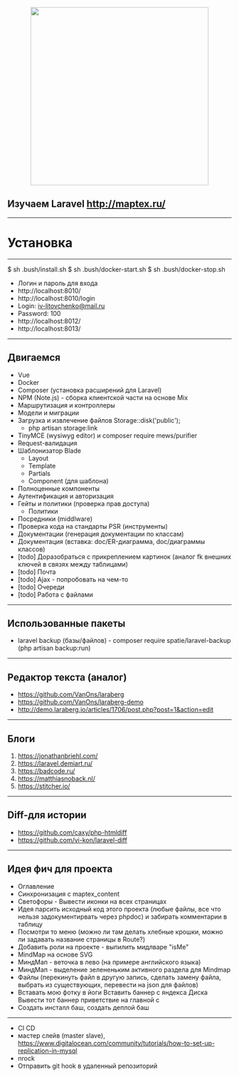<p align="center"><a href="https://laravel.com" target="_blank"><img src="https://raw.githubusercontent.com/laravel/art/master/logo-lockup/5%20SVG/2%20CMYK/1%20Full%20Color/laravel-logolockup-cmyk-red.svg" width="400"></a></p>

## Изучаем Laravel http://maptex.ru/

-------------------------------
# Установка
-------------------------------

$ sh .bush/install.sh
$ sh .bush/docker-start.sh
$ sh .bush/docker-stop.sh

- Логин и пароль для входа
- http://localhost:8010/
- http://localhost:8010/login
- Login: iv-litovchenko@mail.ru
- Password: 100
- http://localhost:8012/
- http://localhost:8013/

-------------------------------
Двигаемся
-------------------------------

- Vue
- Docker
- Composer (установка расширений для Laravel)
- NPM (Note.js) - сборка клиентской части на основе Mix
- Маршрутизация и контроллеры
- Модели и миграции
- Загрузка и извлечение файлов Storage::disk('public');
    - php artisan storage:link
- TinyMCE (wysiwyg editor) и composer require mews/purifier
- Request-валидация
- Шаблонизатор Blade
    - Layout
    - Template
    - Partials
    - Component (для шаблона)
- Полноценные компоненты
- Аутентификация и авторизация
- Гейты и политики (проверка прав доступа)
    - Политики
- Посредники (middlware)
- Проверка кода на стандарты PSR (инструменты)
- Документации (генерация документации по классам)
- Документация (вставка: doc/ER-диаграмма, doc/диаграммы классов)
- [todo] Доразобраться с прикреплением картинок (аналог fk внешних ключей в связях между таблицами)
- [todo] Почта
- [todo] Ajax - попробовать на чем-то
- [todo] Очереди
- [todo] Работа с файлами

-------------------------------
Использованные пакеты
-------------------------------

- laravel backup (базы/файлов) - composer require spatie/laravel-backup (php artisan backup:run)

-------------------------------
Редактор текста (аналог)
-------------------------------

- https://github.com/VanOns/laraberg
- https://github.com/VanOns/laraberg-demo
- http://demo.laraberg.io/articles/1706/post.php?post=1&action=edit

-------------------------------
Блоги
-------------------------------

1) https://jonathanbriehl.com/
2) https://laravel.demiart.ru/
3) https://badcode.ru/
4) https://matthiasnoback.nl/
5) https://stitcher.io/

-------------------------------
Diff-для истории
-------------------------------

- https://github.com/caxy/php-htmldiff
- https://github.com/vi-kon/laravel-diff

-------------------------------
Идея фич для проекта
-------------------------------

- Оглавление
- Синхронизация с maptex_content
- Светофоры - Вывести иконки на всех страницах
- Идея парсить исходный код этого проекта (любые файлы, все что нельзя задокументирвать через phpdoc) и забирать комментарии в таблицу
- Посмотри то меню (можно ли там делать хлебные крошки, можно ли задавать название страницы в Route?)
- Добавить роли на проекте - выпилить мидлваре "isMe"
- MindMap на основе SVG
- МиндМап - веточка в лево (на примере английского языка)
- МиндМап - выделение зелененьким активного раздела для Mindmap
- Файлы (перекинуть файл в другую запись, сделать замену файла, выбрать из существующих, перевести на json для файлов)
- Вставать мою фотку в йоги Вставить баннер с яндекса Диска Вывести тот баннер приветствие на главной с
- Создать инсталл баш, создать деплой баш

-------------------------------

- CI CD
- мастер слейв (master slave), https://www.digitalocean.com/community/tutorials/how-to-set-up-replication-in-mysql
- nrock
- Отправить git hook в удаленный репозиторий
